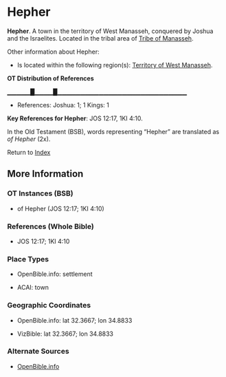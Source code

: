 # Hepher
**Hepher**. 
A town in the territory of West Manasseh, conquered by Joshua and the Israelites. 
Located in the tribal area of [Tribe of Manasseh](../../../groups/md/acai/Manasseh.md). 




Other information about Hepher:


* Is located within the following region(s): 
[Territory of West Manasseh](TerritoryOfWestManasseh.md). 


**OT Distribution of References**

▁▁▁▁▁█▁▁▁▁█▁▁▁▁▁▁▁▁▁▁▁▁▁▁▁▁▁▁▁▁▁▁▁▁▁▁▁▁
* References: Joshua: 1; 1 Kings: 1



**Key References for Hepher**: 
JOS 12:17, 1KI 4:10. 


In the Old Testament (BSB), words representing “Hepher” are translated as 
*of Hepher* (2x). 




Return to [Index](00-Index.md)

## More Information

### OT Instances (BSB)

* of Hepher (JOS 12:17; 1KI 4:10)



### References (Whole Bible)

* JOS 12:17; 1KI 4:10


### Place Types

* OpenBible.info: settlement

* ACAI: town



### Geographic Coordinates

* OpenBible.info: lat 32.3667; lon 34.8833

* VizBible: lat 32.3667; lon 34.8833



### Alternate Sources

* [OpenBible.info](https://www.openbible.info/geo/ancient/a2ebe1c)



